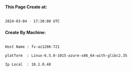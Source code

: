 
   
#### This Page Create at:

```bash

2024-03-04 - 17:30:00 UTC

```

#### Create By Machine:

```bash

Host Name : fv-az1206-721

platform  : Linux-6.5.0-1015-azure-x86_64-with-glibc2.35

Ip Local  : 10.1.0.48

```

